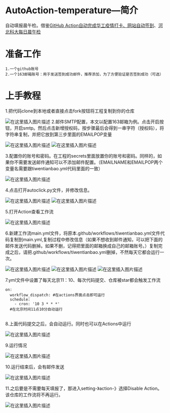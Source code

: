 # AutoAction-temperature—简介
  自动填报晨午检。借鉴[GitHub Action自动完成华工疫情打卡、网站自动签到](https://blog.csdn.net/police_1/article/details/106837694)、[河北科大每日晨午检](https://blog.csdn.net/m0_47319143/article/details/119823717?ops_request_misc=&request_id=&biz_id=102&utm_term=%E6%B2%B3%E5%8C%97%E7%A7%91%E5%A4%A7%E4%BD%93%E6%B8%A9&utm_medium=distribute.pc_search_result.none-task-blog-2~all~sobaiduweb~default-0-119823717.142^v20^control,157^v15^new_3&spm=1018.2226.3001.4187)
# 准备工作
    1.一个github账号
    2.一个163邮箱账号：用于发送签到成功邮件，推荐添加，为了方便验证是否签到成功（可选）
# 上手教程

1.把代码clone到本地或者直接点击fork按钮将工程复制到你的仓库

![在这里插入图片描述](https://img-blog.csdnimg.cn/f3b2478cfe5d428899d219e5525f009f.png#pic_center)
2.邮件SMTP配置，本文以配置163邮箱为例。点击开启按钮，开启smtp。然后点击新增授权码，按步骤最后会得到一串字符（授权码），将字符串复制，并把它放到第三步里面的EMAILPOP变量

![在这里插入图片描述](https://img-blog.csdnimg.cn/1f9d52467b06457ba1b373397352d32c.png#pic_center)
![在这里插入图片描述](https://img-blog.csdnimg.cn/d4d2a97a807845a3bb4f3cdbd8d766f1.png#pic_center)

3.配置你的账号和密码。在工程的secrets里面放置你的账号和密码。同样的，如果你不需要发送邮件通知可以不添加邮件配置。（EMAILNAME和EMAILPOP两个变量名需要跟tiwentianbao.yml代码里面的一致）

![在这里插入图片描述](https://img-blog.csdnimg.cn/ada5461a46b041839e536e2aee706e6d.png#pic_center)


4.点击打开autoclick.py文件，并修改信息。

 ![在这里插入图片描述](https://img-blog.csdnimg.cn/9a0e49798edf455b86b352a492f70078.png#pic_center)
 ![在这里插入图片描述](https://img-blog.csdnimg.cn/594b2a461b3e4a9a9a31929ab61c0a33.png#pic_center)

5.打开Action查看工作流

![在这里插入图片描述](https://img-blog.csdnimg.cn/875d15d1d8844d43b26ddde641056013.png#pic_center)

6.新建工作流main.yml文件，将原本.github/workflows/tiwentianbao.yml文件代码复制到main.yml,复制过程中修改信息（如果不想收到邮件通知，可以把下面的邮件发送代码删掉。如果不删，记得把里面的邮箱换成自己的邮箱账号。）复制完成之后，请把.github/workflows/tiwentianbao.yml删掉，不然每天它都会运行一次。

![在这里插入图片描述](https://img-blog.csdnimg.cn/80b2bfbe5c39443bb7bd2710d237a14e.png#pic_center)
![在这里插入图片描述](https://img-blog.csdnimg.cn/0a1d93efeb644319974e157942a03e97.png#pic_center)
![在这里插入图片描述](https://img-blog.csdnimg.cn/79dfbc343cae496b9a130f68cb9c00d2.png#pic_center)

7.yml文件中设置了每天北京11：10、每次代码提交、仓库被star都会触发工作流


```
on:
  workflow_dispatch: #在actions界面点击即可运行
  schedule:
    - cron: '10 3 * * *'  
  #在北京时间11点10分自动运行
  
```
8.上面代码提交之后，会自动运行。同时也可以在Actions中运行

![在这里插入图片描述](https://img-blog.csdnimg.cn/2e44ada3a766464a98939b61261cd9ed.png#pic_center)

9.运行情况

![在这里插入图片描述](https://img-blog.csdnimg.cn/45d2383a00a645dbb2343f32ec365155.png#pic_center)


10.运行结束后，会有邮件发送

![在这里插入图片描述](https://img-blog.csdnimg.cn/8bdaab30a62e40d68b5442eb2ea2a181.png#pic_center)

11.之后要是不需要每天填报了，那进入setting-》action-》选择Disable Action。该仓库的工作流将不再运行。

![在这里插入图片描述](https://img-blog.csdnimg.cn/75d7ba16e4e04007ac4953aba733c904.png#pic_center)
